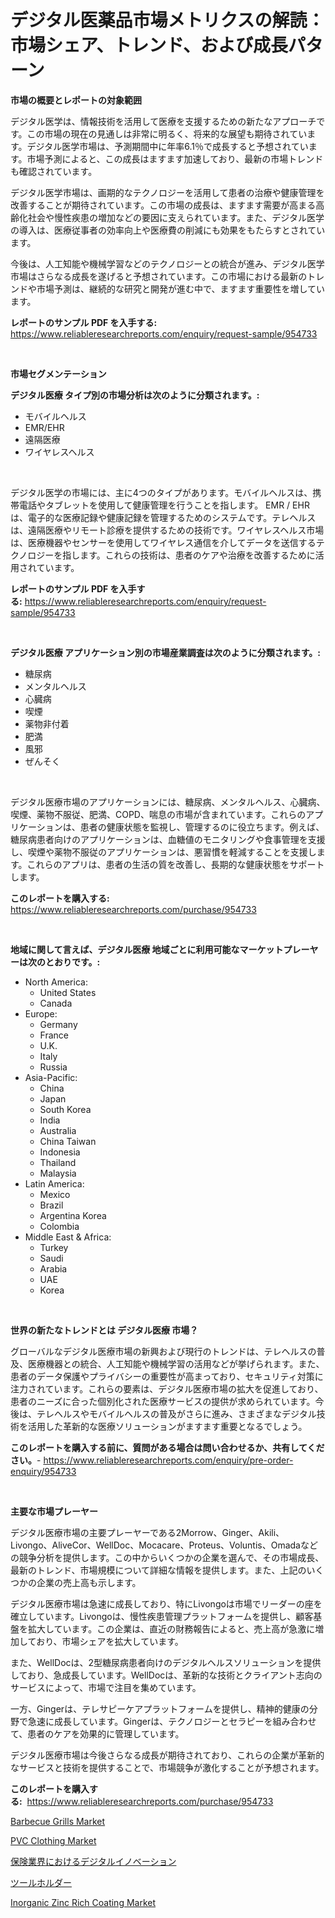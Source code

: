 <p><h1>デジタル医薬品市場メトリクスの解読：市場シェア、トレンド、および成長パターン</h1></p><p><strong>市場の概要とレポートの対象範囲</strong></p>
<p><p>デジタル医学は、情報技術を活用して医療を支援するための新たなアプローチです。この市場の現在の見通しは非常に明るく、将来的な展望も期待されています。デジタル医学市場は、予測期間中に年率6.1％で成長すると予想されています。市場予測によると、この成長はますます加速しており、最新の市場トレンドも確認されています。</p><p>デジタル医学市場は、画期的なテクノロジーを活用して患者の治療や健康管理を改善することが期待されています。この市場の成長は、ますます需要が高まる高齢化社会や慢性疾患の増加などの要因に支えられています。また、デジタル医学の導入は、医療従事者の効率向上や医療費の削減にも効果をもたらすとされています。</p><p>今後は、人工知能や機械学習などのテクノロジーとの統合が進み、デジタル医学市場はさらなる成長を遂げると予想されています。この市場における最新のトレンドや市場予測は、継続的な研究と開発が進む中で、ますます重要性を増しています。</p></p>
<p><strong>レポートのサンプル PDF を入手する:</strong> <a href="https://www.reliableresearchreports.com/enquiry/request-sample/954733">https://www.reliableresearchreports.com/enquiry/request-sample/954733</a></p>
<p>&nbsp;</p>
<p><strong>市場セグメンテーション</strong></p>
<p><strong>デジタル医療 タイプ別の市場分析は次のように分類されます。:</strong></p>
<p><ul><li>モバイルヘルス</li><li>EMR/EHR</li><li>遠隔医療</li><li>ワイヤレスヘルス</li></ul></p>
<p>&nbsp;</p>
<p><p>デジタル医学の市場には、主に4つのタイプがあります。モバイルヘルスは、携帯電話やタブレットを使用して健康管理を行うことを指します。 EMR / EHRは、電子的な医療記録や健康記録を管理するためのシステムです。テレヘルスは、遠隔医療やリモート診療を提供するための技術です。ワイヤレスヘルス市場は、医療機器やセンサーを使用してワイヤレス通信を介してデータを送信するテクノロジーを指します。これらの技術は、患者のケアや治療を改善するために活用されています。</p></p>
<p><strong>レポートのサンプル PDF を入手する:</strong>&nbsp;<a href="https://www.reliableresearchreports.com/enquiry/request-sample/954733">https://www.reliableresearchreports.com/enquiry/request-sample/954733</a></p>
<p>&nbsp;</p>
<p><strong> デジタル医療 アプリケーション別の市場産業調査は次のように分類されます。:</strong></p>
<p><ul><li>糖尿病</li><li>メンタルヘルス</li><li>心臓病</li><li>喫煙</li><li>薬物非付着</li><li>肥満</li><li>風邪</li><li>ぜんそく</li></ul></p>
<p>&nbsp;</p>
<p><p>デジタル医療市場のアプリケーションには、糖尿病、メンタルヘルス、心臓病、喫煙、薬物不服従、肥満、COPD、喘息の市場が含まれています。これらのアプリケーションは、患者の健康状態を監視し、管理するのに役立ちます。例えば、糖尿病患者向けのアプリケーションは、血糖値のモニタリングや食事管理を支援し、喫煙や薬物不服従のアプリケーションは、悪習慣を軽減することを支援します。これらのアプリは、患者の生活の質を改善し、長期的な健康状態をサポートします。</p></p>
<p><strong>このレポートを購入する:</strong>&nbsp; <a href="https://www.reliableresearchreports.com/purchase/954733">https://www.reliableresearchreports.com/purchase/954733</a></p>
<p>&nbsp;</p>
<p><strong>地域に関して言えば、デジタル医療 地域ごとに利用可能なマーケットプレーヤーは次のとおりです。:</strong></p>
<p><ul>
    <li>
        North America:
        <ul>
            <li>United States</li>
            <li>Canada</li>
        </ul>
    </li>
    <li>
        Europe:
        <ul>
            <li>Germany</li>
            <li>France</li>
            <li>U.K.</li>
            <li>Italy</li>
            <li>Russia</li>
        </ul>
    </li>
    <li>
        Asia-Pacific:
        <ul>
            <li>China</li>
            <li>Japan</li>
            <li>South Korea</li>
            <li>India</li>
            <li>Australia</li>
            <li>China Taiwan</li>
            <li>Indonesia</li>
            <li>Thailand</li>
            <li>Malaysia</li>
        </ul>
    </li>
    <li>
        Latin America:
        <ul>
            <li>Mexico</li>
            <li>Brazil</li>
            <li>Argentina Korea</li>
            <li>Colombia</li>
        </ul>
    </li>
    <li>
        Middle East & Africa:
        <ul>
            <li>Turkey</li>
            <li>Saudi</li>
            <li>Arabia</li>
            <li>UAE</li>
            <li>Korea</li>
        </ul>
    </li>
    </ul></p>
<p>&nbsp;</p>
<p><strong>世界の新たなトレンドとは デジタル医療 市場？</strong></p>
<p><p>グローバルなデジタル医療市場の新興および現行のトレンドは、テレヘルスの普及、医療機器との統合、人工知能や機械学習の活用などが挙げられます。また、患者のデータ保護やプライバシーの重要性が高まっており、セキュリティ対策に注力されています。これらの要素は、デジタル医療市場の拡大を促進しており、患者のニーズに合った個別化された医療サービスの提供が求められています。今後は、テレヘルスやモバイルヘルスの普及がさらに進み、さまざまなデジタル技術を活用した革新的な医療ソリューションがますます重要となるでしょう。</p></p>
<p><strong>このレポートを購入する前に、質問がある場合は問い合わせるか、共有してください。</strong>- <a href="https://www.reliableresearchreports.com/enquiry/pre-order-enquiry/954733">https://www.reliableresearchreports.com/enquiry/pre-order-enquiry/954733</a></p>
<p>&nbsp;</p>
<p><strong>主要な市場プレーヤー</strong></p>
<p><p>デジタル医療市場の主要プレーヤーである2Morrow、Ginger、Akili、Livongo、AliveCor、WellDoc、Mocacare、Proteus、Voluntis、Omadaなどの競争分析を提供します。この中からいくつかの企業を選んで、その市場成長、最新のトレンド、市場規模について詳細な情報を提供します。また、上記のいくつかの企業の売上高も示します。</p><p>デジタル医療市場は急速に成長しており、特にLivongoは市場でリーダーの座を確立しています。Livongoは、慢性疾患管理プラットフォームを提供し、顧客基盤を拡大しています。この企業は、直近の財務報告によると、売上高が急激に増加しており、市場シェアを拡大しています。</p><p>また、WellDocは、2型糖尿病患者向けのデジタルヘルスソリューションを提供しており、急成長しています。WellDocは、革新的な技術とクライアント志向のサービスによって、市場で注目を集めています。</p><p>一方、Gingerは、テレサピーケアプラットフォームを提供し、精神的健康の分野で急速に成長しています。Gingerは、テクノロジーとセラピーを組み合わせて、患者のケアを効果的に管理しています。</p><p>デジタル医療市場は今後さらなる成長が期待されており、これらの企業が革新的なサービスと技術を提供することで、市場競争が激化することが予想されます。</p></p>
<p><strong>このレポートを購入する:</strong>&nbsp;&nbsp;<a href="https://www.reliableresearchreports.com/purchase/954733">https://www.reliableresearchreports.com/purchase/954733</a></p>
<p><p><a href="https://view.publitas.com/reportprime-1/barbecue-grills-market-analysis-and-market-size-global-industry-overview-market-segmentation-and-forecast-2024-to-2031/">Barbecue Grills Market</a></p><p><a href="https://view.publitas.com/reportprime-1/pvc-clothing-market-size-share-trends-analysis-report-by-material-by-type-by-end-user-by-region-and-segment-forecasts-2024-2031/">PVC Clothing Market</a></p><p><a href="https://github.com/oqoeusbvpadwjs08/Market-Research-Report-List-1/blob/main/5566541185281.md">保険業界におけるデジタルイノベーション</a></p><p><a href="https://medium.com/@hardee896/%E3%83%84%E3%83%BC%E3%83%AB%E3%83%9B%E3%83%AB%E3%83%80%E3%83%BC%E5%B8%82%E5%A0%B4-2031%E5%B9%B4%E3%81%BE%E3%81%A7%E3%81%AE%E6%88%90%E5%8A%9F%E3%81%99%E3%82%8B%E3%83%93%E3%82%B8%E3%83%8D%E3%82%B9%E6%88%A6%E7%95%A5%E3%81%AE%E9%8D%B5-73e2c82d6420">ツールホルダー</a></p><p><a href="https://issuu.com/reportprime-2/docs/inorganic-zinc-rich-coating-market-size-2030.pptx">Inorganic Zinc Rich Coating Market</a></p></p>